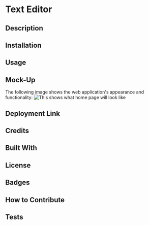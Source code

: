 # Text Editor



## Description



## Installation



## Usage



## Mock-Up

The following image shows the web application's appearance and functionality: 
![This shows what home page will look like](./assets/images/)

## Deployment Link



## Credits



## Built With



## License



## Badges



## How to Contribute



## Tests